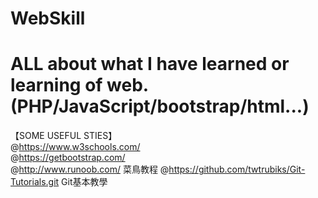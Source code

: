 # WebSkill
ALL about what I have learned or learning of web.
(PHP/JavaScript/bootstrap/html...)
==========================================================
【SOME USEFUL STIES】<br>
@https://www.w3schools.com/ <br>
@https://getbootstrap.com/ <br>
@http://www.runoob.com/  菜鳥教程
@https://github.com/twtrubiks/Git-Tutorials.git Git基本教學
